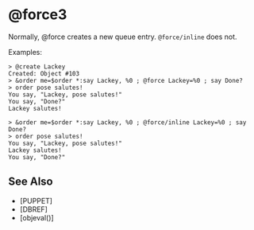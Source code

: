 # @force3
Normally, @force creates a new queue entry. `@force/inline` does not.

Examples:
```
> @create Lackey
Created: Object #103
> &order me=$order *:say Lackey, %0 ; @force Lackey=%0 ; say Done?
> order pose salutes!
You say, "Lackey, pose salutes!"
You say, "Done?"
Lackey salutes!
```

```
> &order me=$order *:say Lackey, %0 ; @force/inline Lackey=%0 ; say Done?
> order pose salutes!
You say, "Lackey, pose salutes!"
Lackey salutes!
You say, "Done?"
```


## See Also
- [PUPPET]
- [DBREF]
- [objeval()]

